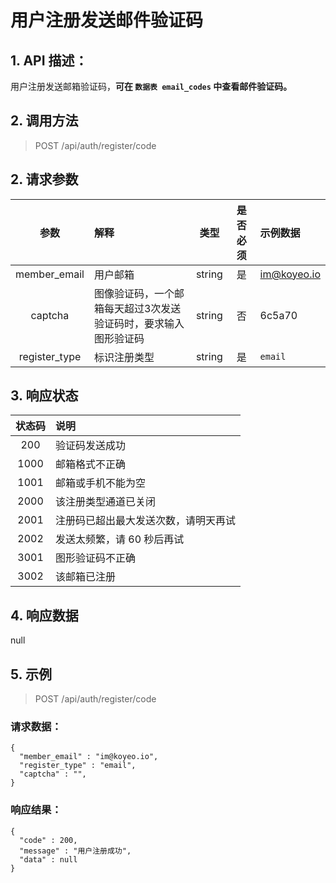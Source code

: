 # 用户注册发送邮件验证码

## 1. API 描述：

用户注册发送邮箱验证码，**可在 `数据表 email_codes` 中查看邮件验证码。**

## 2. 调用方法

> POST /api/auth/register/code

## 2. 请求参数

参数 | 解释 | 类型 | 是否必须 | 示例数据
:---:|:---|:---:|:---:|:---
member_email| 用户邮箱 | string | 是 | im@koyeo.io
captcha | 图像验证码，一个邮箱每天超过3次发送验证码时，要求输入图形验证码 | string | 否 | 6c5a70
register_type | 标识注册类型 | string | 是 | `email`

## 3. 响应状态

状态码 | 说明
:---:|:---
200 | 验证码发送成功
1000 | 邮箱格式不正确
1001 | 邮箱或手机不能为空
2000 | 该注册类型通道已关闭
2001 |注册码已超出最大发送次数，请明天再试
2002| 发送太频繁，请 60 秒后再试
3001 | 图形验证码不正确
3002 | 该邮箱已注册



## 4. 响应数据

null

## 5. 示例

> POST /api/auth/register/code

### 请求数据：

```josn
{
  "member_email" : "im@koyeo.io",
  "register_type" : "email",
  "captcha" : "",
}
```

### 响应结果：

```josn
{
  "code" : 200,
  "message" : "用户注册成功",
  "data" : null
}
```